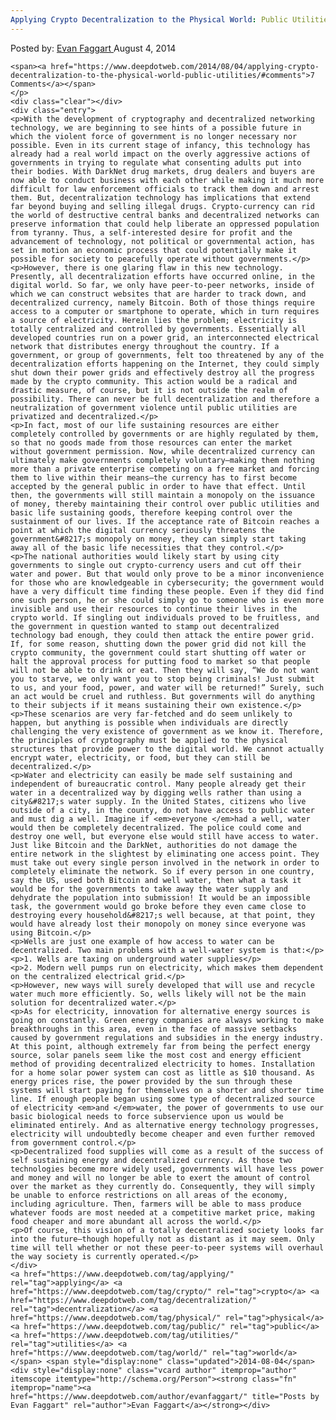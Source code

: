 ```yaml
---
Applying Crypto Decentralization to the Physical World: Public Utilities"
---
```

<article class="post-listing post-6482 post type-post status-publish format-standard has-post-thumbnail hentry  tag-applying tag-crypto tag-decentralization tag-physical tag-public tag-utilities 
    <div class="post-inner">
        <span>Posted by: <a href="https://www.deepdotweb.com/author/evanfaggart/" title="">Evan Faggart </a></span>
    <span>August 4, 2014</span>
    
    <span><a href="https://www.deepdotweb.com/2014/08/04/applying-crypto-decentralization-to-the-physical-world-public-utilities/#comments">7 Comments</a></span>
    </p>
    <div class="clear"></div>
    <div class="entry">
    <p>With the development of cryptography and decentralized networking technology, we are beginning to see hints of a possible future in which the violent force of government is no longer necessary nor possible. Even in its current stage of infancy, this technology has already had a real world impact on the overly aggressive actions of governments in trying to regulate what consenting adults put into their bodies. With DarkNet drug markets, drug dealers and buyers are now able to conduct business with each other while making it much more difficult for law enforcement officials to track them down and arrest them. But, decentralization technology has implications that extend far beyond buying and selling illegal drugs. Crypto-currency can rid the world of destructive central banks and decentralized networks can preserve information that could help liberate an oppressed population from tyranny. Thus, a self-interested desire for profit and the advancement of technology, not political or governmental action, has set in motion an economic process that could potentially make it possible for society to peacefully operate without governments.</p>
    <p>However, there is one glaring flaw in this new technology. Presently, all decentralization efforts have occurred online, in the digital world. So far, we only have peer-to-peer networks, inside of which we can construct websites that are harder to track down, and decentralized currency, namely Bitcoin. Both of those things require access to a computer or smartphone to operate, which in turn requires a source of electricity. Herein lies the problem; electricity is totally centralized and controlled by governments. Essentially all developed countries run on a power grid, an interconnected electrical network that distributes energy throughout the country. If a government, or group of governments, felt too threatened by any of the decentralization efforts happening on the Internet, they could simply shut down their power grids and effectively destroy all the progress made by the crypto community. This action would be a radical and drastic measure, of course, but it is not outside the realm of possibility. There can never be full decentralization and therefore a neutralization of government violence until public utilities are privatized and decentralized.</p>
    <p>In fact, most of our life sustaining resources are either completely controlled by governments or are highly regulated by them, so that no goods made from those resources can enter the market without government permission. Now, while decentralized currency can ultimately make governments completely voluntary—making them nothing more than a private enterprise competing on a free market and forcing them to live within their means—the currency has to first become accepted by the general public in order to have that effect. Until then, the governments will still maintain a monopoly on the issuance of money, thereby maintaining their control over public utilities and basic life sustaining goods, therefore keeping control over the sustainment of our lives. If the acceptance rate of Bitcoin reaches a point at which the digital currency seriously threatens the government&#8217;s monopoly on money, they can simply start taking away all of the basic life necessities that they control.</p>
    <p>The national authorities would likely start by using city governments to single out crypto-currency users and cut off their water and power. But that would only prove to be a minor inconvenience for those who are knowledgeable in cybersecurity; the government would have a very difficult time finding these people. Even if they did find one such person, he or she could simply go to someone who is even more invisible and use their resources to continue their lives in the crypto world. If singling out individuals proved to be fruitless, and the government in question wanted to stamp out decentralized technology bad enough, they could then attack the entire power grid. If, for some reason, shutting down the power grid did not kill the crypto community, the government could start shutting off water or halt the approval process for putting food to market so that people will not be able to drink or eat. Then they will say, “We do not want you to starve, we only want you to stop being criminals! Just submit to us, and your food, power, and water will be returned!” Surely, such an act would be cruel and ruthless. But governments will do anything to their subjects if it means sustaining their own existence.</p>
    <p>These scenarios are very far-fetched and do seem unlikely to happen, but anything is possible when individuals are directly challenging the very existence of government as we know it. Therefore, the principles of cryptography must be applied to the physical structures that provide power to the digital world. We cannot actually encrypt water, electricity, or food, but they can still be decentralized.</p>
    <p>Water and electricity can easily be made self sustaining and independent of bureaucratic control. Many people already get their water in a decentralized way by digging wells rather than using a city&#8217;s water supply. In the United States, citizens who live outside of a city, in the county, do not have access to public water and must dig a well. Imagine if <em>everyone </em>had a well, water would then be completely decentralized. The police could come and destroy one well, but everyone else would still have access to water. Just like Bitcoin and the DarkNet, authorities do not damage the entire network in the slightest by eliminating one access point. They must take out every single person involved in the network in order to completely eliminate the network. So if every person in one country, say the US, used both Bitcoin and well water, then what a task it would be for the governments to take away the water supply and dehydrate the population into submission! It would be an impossible task, the government would go broke before they even came close to destroying every household&#8217;s well because, at that point, they would have already lost their monopoly on money since everyone was using Bitcoin.</p>
    <p>Wells are just one example of how access to water can be decentralized. Two main problems with a well-water system is that:</p>
    <p>1. Wells are taxing on underground water supplies</p>
    <p>2. Modern well pumps run on electricity, which makes them dependent on the centralized electrical grid.</p>
    <p>However, new ways will surely developed that will use and recycle water much more efficiently. So, wells likely will not be the main solution for decentralized water.</p>
    <p>As for electricity, innovation for alternative energy sources is going on constantly. Green energy companies are always working to make breakthroughs in this area, even in the face of massive setbacks caused by government regulations and subsidies in the energy industry. At this point, although extremely far from being the perfect energy source, solar panels seem like the most cost and energy efficient method of providing decentralized electricity to homes. Installation for a home solar power system can cost as little as $10 thousand. As energy prices rise, the power provided by the sun through these systems will start paying for themselves on a shorter and shorter time line. If enough people began using some type of decentralized source of electricity <em>and </em>water, the power of governments to use our basic biological needs to force subservience upon us would be eliminated entirely. And as alternative energy technology progresses, electricity will undoubtedly become cheaper and even further removed from government control.</p>
    <p>Decentralized food supplies will come as a result of the success of self sustaining energy and decentralized currency. As those two technologies become more widely used, governments will have less power and money and will no longer be able to exert the amount of control over the market as they currently do. Consequently, they will simply be unable to enforce restrictions on all areas of the economy, including agriculture. Then, farmers will be able to mass produce whatever foods are most needed at a competitive market price, making food cheaper and more abundant all across the world.</p>
    <p>Of course, this vision of a totally decentralized society looks far into the future—though hopefully not as distant as it may seem. Only time will tell whether or not these peer-to-peer systems will overhaul the way society is currently operated.</p>
    </div>
    <a href="https://www.deepdotweb.com/tag/applying/" rel="tag">applying</a> <a href="https://www.deepdotweb.com/tag/crypto/" rel="tag">crypto</a> <a href="https://www.deepdotweb.com/tag/decentralization/" rel="tag">decentralization</a> <a href="https://www.deepdotweb.com/tag/physical/" rel="tag">physical</a> <a href="https://www.deepdotweb.com/tag/public/" rel="tag">public</a> <a href="https://www.deepdotweb.com/tag/utilities/" rel="tag">utilities</a> <a href="https://www.deepdotweb.com/tag/world/" rel="tag">world</a></span> <span style="display:none" class="updated">2014-08-04</span>
    <div style="display:none" class="vcard author" itemprop="author" itemscope itemtype="http://schema.org/Person"><strong class="fn" itemprop="name"><a href="https://www.deepdotweb.com/author/evanfaggart/" title="Posts by Evan Faggart" rel="author">Evan Faggart</a></strong></div>
    
